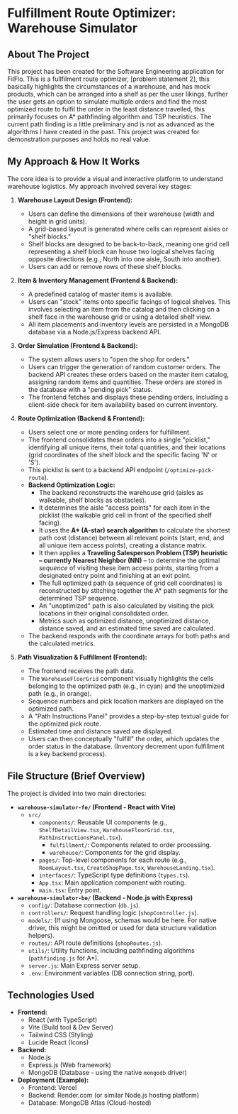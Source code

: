 # Fulfillment Route Optimizer: Warehouse Simulator

## About The Project

This project has been created for the Software Engineering application for FilFlo. This is a fullfilment route optimizer, [problem statement 2], this basically highlights the circumstances of a warehouse, and has mock products, which can be arranged into a shelf as per the user likings, further the user gets an option to simulate multiple orders and find the most optimized route to fulfil the order in the least distance travelled, this primarily focuses on A* pathfinding algorithm and TSP heuristics. The current path finding is a little preliminary and is not as advanced as the algorithms I have created in the past. This project was created for demonstration purposes and holds no real value.



## My Approach & How It Works

The core idea is to provide a visual and interactive platform to understand warehouse logistics. My approach involved several key stages:

1.  **Warehouse Layout Design (Frontend):**
    *   Users can define the dimensions of their warehouse (width and height in grid units).
    *   A grid-based layout is generated where cells can represent aisles or "shelf blocks."
    *   Shelf blocks are designed to be back-to-back, meaning one grid cell representing a shelf block can house two logical shelves facing opposite directions (e.g., North into one aisle, South into another).
    *   Users can add or remove rows of these shelf blocks.

2.  **Item & Inventory Management (Frontend & Backend):**
    *   A predefined catalog of master items is available.
    *   Users can "stock" items onto specific facings of logical shelves. This involves selecting an item from the catalog and then clicking on a shelf face in the warehouse grid or using a detailed shelf view.
    *   All item placements and inventory levels are persisted in a MongoDB database via a Node.js/Express backend API.

3.  **Order Simulation (Frontend & Backend):**
    *   The system allows users to "open the shop for orders."
    *   Users can trigger the generation of random customer orders. The backend API creates these orders based on the master item catalog, assigning random items and quantities. These orders are stored in the database with a "pending pick" status.
    *   The frontend fetches and displays these pending orders, including a client-side check for item availability based on current inventory.

4.  **Route Optimization (Backend & Frontend):**
    *   Users select one or more pending orders for fulfillment.
    *   The frontend consolidates these orders into a single "picklist," identifying all unique items, their total quantities, and their locations (grid coordinates of the shelf block and the specific facing 'N' or 'S').
    *   This picklist is sent to a backend API endpoint (`/optimize-pick-route`).
    *   **Backend Optimization Logic:**
        *   The backend reconstructs the warehouse grid (aisles as walkable, shelf blocks as obstacles).
        *   It determines the aisle "access points" for each item in the picklist (the walkable grid cell in front of the specified shelf facing).
        *   It uses the **A\* (A-star) search algorithm** to calculate the shortest path cost (distance) between all relevant points (start, end, and all unique item access points), creating a distance matrix.
        *   It then applies a **Traveling Salesperson Problem (TSP) heuristic – currently Nearest Neighbor (NN)** – to determine the optimal *sequence* of visiting these item access points, starting from a designated entry point and finishing at an exit point.
        *   The full optimized path (a sequence of grid cell coordinates) is reconstructed by stitching together the A\* path segments for the determined TSP sequence.
        *   An "unoptimized" path is also calculated by visiting the pick locations in their original consolidated order.
        *   Metrics such as optimized distance, unoptimized distance, distance saved, and an estimated time saved are calculated.
    *   The backend responds with the coordinate arrays for both paths and the calculated metrics.

5.  **Path Visualization & Fulfillment (Frontend):**
    *   The frontend receives the path data.
    *   The `WarehouseFloorGrid` component visually highlights the cells belonging to the optimized path (e.g., in cyan) and the unoptimized path (e.g., in orange).
    *   Sequence numbers and pick location markers are displayed on the optimized path.
    *   A "Path Instructions Panel" provides a step-by-step textual guide for the optimized pick route.
    *   Estimated time and distance saved are displayed.
    *   Users can then conceptually "fulfill" the order, which updates the order status in the database. (Inventory decrement upon fulfillment is a key backend process).

## File Structure (Brief Overview)

The project is divided into two main directories:

*   **`warehouse-simulator-fe/` (Frontend - React with Vite)**
    *   `src/`
        *   `components/`: Reusable UI components (e.g., `ShelfDetailView.tsx`, `WarehouseFloorGrid.tsx`, `PathInstructionsPanel.tsx`).
            *   `fulfillment/`: Components related to order processing.
            *   `warehouse/`: Components for the grid display.
        *   `pages/`: Top-level components for each route (e.g., `RoomLayout.tsx`, `CreateShopPage.tsx`, `WarehouseLanding.tsx`).
        *   `interfaces/`: TypeScript type definitions (`types.ts`).
        *   `App.tsx`: Main application component with routing.
        *   `main.tsx`: Entry point.
*   **`warehouse-simulator-be/` (Backend - Node.js with Express)**
    *   `config/`: Database connection (`db.js`).
    *   `controllers/`: Request handling logic (`shopController.js`).
    *   `models/`: (If using Mongoose, schemas would be here. For native driver, this might be omitted or used for data structure validation helpers).
    *   `routes/`: API route definitions (`shopRoutes.js`).
    *   `utils/`: Utility functions, including pathfinding algorithms (`pathfinding.js` for A\*).
    *   `server.js`: Main Express server setup.
    *   `.env`: Environment variables (DB connection string, port).

## Technologies Used

*   **Frontend:**
    *   React (with TypeScript)
    *   Vite (Build tool & Dev Server)
    *   Tailwind CSS (Styling)
    *   Lucide React (Icons)
*   **Backend:**
    *   Node.js
    *   Express.js (Web framework)
    *   MongoDB (Database - using the native `mongodb` driver)
*   **Deployment (Example):**
    *   Frontend: Vercel
    *   Backend: Render.com (or similar Node.js hosting platform)
    *   Database: MongoDB Atlas (Cloud-hosted)

